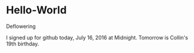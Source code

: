 # Hello-World
Deflowering

  I signed up for github today, July 16, 2016 at Midnight. Tomorrow is Collin's 19th birthday.
